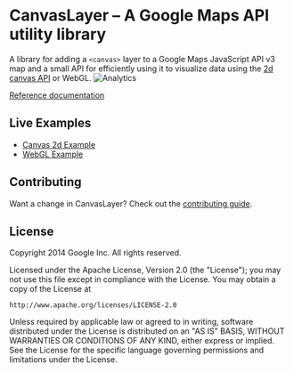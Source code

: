 CanvasLayer – A Google Maps API utility library
===========
A library for adding a `<canvas>` layer to a Google Maps JavaScript API v3 map and a small API for efficiently using it to visualize data using the [2d canvas API](https://developer.mozilla.org/en-US/docs/Web/HTML/Canvas) or WebGL.
![Analytics](https://ga-beacon.appspot.com/UA-12846745-20/canvaslayer/readme?pixel)

[Reference documentation](https://brendankenny.github.io/CanvasLayer/docs/reference.html)

## Live Examples

* [Canvas 2d Example](https://brendankenny.github.io/CanvasLayer/examples/hello2d.html)
* [WebGL Example](https://brendankenny.github.io/CanvasLayer/examples/hello_webgl.html)

## Contributing

Want a change in CanvasLayer? Check out the [contributing guide](CONTRIBUTING.md).

## License

Copyright 2014 Google Inc. All rights reserved.

Licensed under the Apache License, Version 2.0 (the "License");
you may not use this file except in compliance with the License.
You may obtain a copy of the License at

    http://www.apache.org/licenses/LICENSE-2.0

Unless required by applicable law or agreed to in writing, software
distributed under the License is distributed on an "AS IS" BASIS,
WITHOUT WARRANTIES OR CONDITIONS OF ANY KIND, either express or implied.
See the License for the specific language governing permissions and
limitations under the License.
